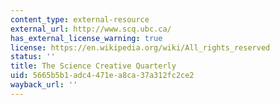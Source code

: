 ```yaml
---
content_type: external-resource
external_url: http://www.scq.ubc.ca/
has_external_license_warning: true
license: https://en.wikipedia.org/wiki/All_rights_reserved
status: ''
title: The Science Creative Quarterly
uid: 5665b5b1-adc4-471e-a8ca-37a312fc2ce2
wayback_url: ''
---
```

